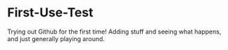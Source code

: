 # First-Use-Test
Trying out Github for the first time!
Adding stuff and seeing what happens, and just generally playing around.
